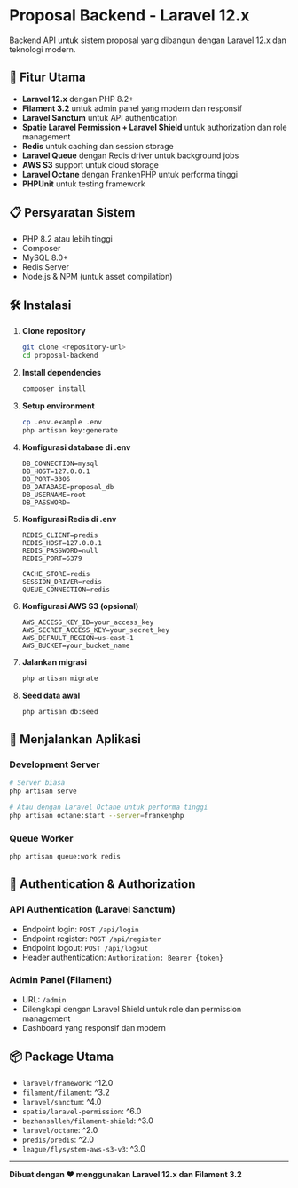 # Proposal Backend - Laravel 12.x

Backend API untuk sistem proposal yang dibangun dengan Laravel 12.x dan teknologi modern.

## 🚀 Fitur Utama

- **Laravel 12.x** dengan PHP 8.2+
- **Filament 3.2** untuk admin panel yang modern dan responsif
- **Laravel Sanctum** untuk API authentication
- **Spatie Laravel Permission + Laravel Shield** untuk authorization dan role management
- **Redis** untuk caching dan session storage
- **Laravel Queue** dengan Redis driver untuk background jobs
- **AWS S3** support untuk cloud storage
- **Laravel Octane** dengan FrankenPHP untuk performa tinggi
- **PHPUnit** untuk testing framework

## 📋 Persyaratan Sistem

- PHP 8.2 atau lebih tinggi
- Composer
- MySQL 8.0+
- Redis Server
- Node.js & NPM (untuk asset compilation)

## 🛠️ Instalasi

1. **Clone repository**
   ```bash
   git clone <repository-url>
   cd proposal-backend
   ```

2. **Install dependencies**
   ```bash
   composer install
   ```

3. **Setup environment**
   ```bash
   cp .env.example .env
   php artisan key:generate
   ```

4. **Konfigurasi database di .env**
   ```env
   DB_CONNECTION=mysql
   DB_HOST=127.0.0.1
   DB_PORT=3306
   DB_DATABASE=proposal_db
   DB_USERNAME=root
   DB_PASSWORD=
   ```

5. **Konfigurasi Redis di .env**
   ```env
   REDIS_CLIENT=predis
   REDIS_HOST=127.0.0.1
   REDIS_PASSWORD=null
   REDIS_PORT=6379
   
   CACHE_STORE=redis
   SESSION_DRIVER=redis
   QUEUE_CONNECTION=redis
   ```

6. **Konfigurasi AWS S3 (opsional)**
   ```env
   AWS_ACCESS_KEY_ID=your_access_key
   AWS_SECRET_ACCESS_KEY=your_secret_key
   AWS_DEFAULT_REGION=us-east-1
   AWS_BUCKET=your_bucket_name
   ```

7. **Jalankan migrasi**
   ```bash
   php artisan migrate
   ```

8. **Seed data awal**
   ```bash
   php artisan db:seed
   ```

## 🚀 Menjalankan Aplikasi

### Development Server
```bash
# Server biasa
php artisan serve

# Atau dengan Laravel Octane untuk performa tinggi
php artisan octane:start --server=frankenphp
```

### Queue Worker
```bash
php artisan queue:work redis
```

## 🔐 Authentication & Authorization

### API Authentication (Laravel Sanctum)
- Endpoint login: `POST /api/login`
- Endpoint register: `POST /api/register`
- Endpoint logout: `POST /api/logout`
- Header authentication: `Authorization: Bearer {token}`

### Admin Panel (Filament)
- URL: `/admin`
- Dilengkapi dengan Laravel Shield untuk role dan permission management
- Dashboard yang responsif dan modern

## 📦 Package Utama

- `laravel/framework`: ^12.0
- `filament/filament`: ^3.2
- `laravel/sanctum`: ^4.0
- `spatie/laravel-permission`: ^6.0
- `bezhansalleh/filament-shield`: ^3.0
- `laravel/octane`: ^2.0
- `predis/predis`: ^2.0
- `league/flysystem-aws-s3-v3`: ^3.0

---

**Dibuat dengan ❤️ menggunakan Laravel 12.x dan Filament 3.2**
